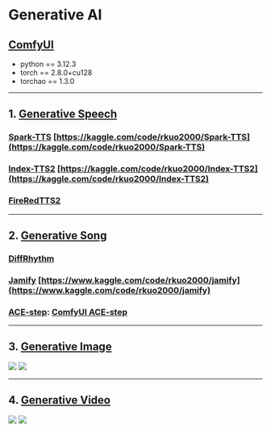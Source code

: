 # Generative AI

## [ComfyUI](https://github.com/comfyanonymous/ComfyUI)
* python  == 3.12.3
* torch   == 2.8.0+cu128
* torchao == 1.3.0

---
## 1. [Generative Speech](https://rkuo2000.github.io/AI-course/lecture/2025/09/09/Generative-Speech.html)

### [Spark-TTS](https://github.com/SparkAudio/Spark-TTS) [https://kaggle.com/code/rkuo2000/Spark-TTS](https://kaggle.com/code/rkuo2000/Spark-TTS)<br>

### [Index-TTS2](https://github.com/index-tts/index-tts) [https://kaggle.com/code/rkuo2000/Index-TTS2](https://kaggle.com/code/rkuo2000/Index-TTS2)<br>

### [FireRedTTS2](https://github.com/FireRedTeam/FireRedTTS2)

---
## 2. [Generative Song](https://rkuo2000.github.io/AI-course/lecture/2025/09/10/Generative-Song.html)

### [DiffRhythm](https://github.com/ASLP-lab/DiffRhythm)

### [Jamify](https://github.com/declare-lab/jamify) [https://www.kaggle.com/code/rkuo2000/jamify](https://www.kaggle.com/code/rkuo2000/jamify)

### [ACE-step](https://github.com/ace-step/ACE-Step): [ComfyUI ACE-step](https://github.com/billwuhao/ComfyUI_ACE-Step)

---
## 3. [Generative Image](https://rkuo2000.github.io/AI-course/lecture/2025/09/11/Generative-Image.html)

[![](https://markdown-videos-api.jorgenkh.no/youtube/awl4vLMbUP4)](https://youtu.be/awl4vLMbUP4) [![](https://markdown-videos-api.jorgenkh.no/youtube/93fYXstDrjc)](https://youtu.be/93fYXstDrjc)

---
## 4. [Generative Video](https://rkuo2000.github.io/AI-course/lecture/2025/09/12/Generative-Video.html)

[![](https://markdown-videos-api.jorgenkh.no/youtube/5XgvjKV1iEw)](https://youtu.be/5XgvjKV1iEw) [![](https://markdown-videos-api.jorgenkh.no/youtube/PL_izvWJVLU)](https://youtu.be/PL_izvWJVLU)
